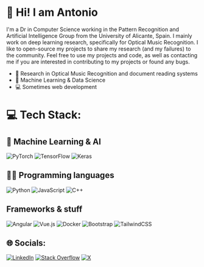 # 🚀 Hi! I am Antonio
I'm a Dr in Computer Science working in the Pattern Recognition and Artificial Intelligence Group from the University of Alicante, Spain. I mainly work on deep learning research, specifically for Optical Music Recognition. I like to open-source my projects to share my research (and my failures) to the community. Feel free to use my projects and code, as well as contacting me if you are interested in contributing to my projects or found any bugs.
- 🔎 Research in Optical Music Recognition and document reading systems
- 🧠 Machine Learning & Data Science
- 💻 Sometimes web development

# 💻 Tech Stack:
## 🤖 Machine Learning & AI
![PyTorch](https://img.shields.io/badge/PyTorch-%23EE4C2C.svg?style=for-the-badge&logo=PyTorch&logoColor=white) ![TensorFlow](https://img.shields.io/badge/TensorFlow-%23FF6F00.svg?style=for-the-badge&logo=TensorFlow&logoColor=white) ![Keras](https://img.shields.io/badge/Keras-%23D00000.svg?style=for-the-badge&logo=Keras&logoColor=white)
## 👨‍💻 Programming languages
![Python](https://img.shields.io/badge/python-3670A0?style=for-the-badge&logo=python&logoColor=ffdd54) ![JavaScript](https://img.shields.io/badge/javascript-%23323330.svg?style=for-the-badge&logo=javascript&logoColor=%23F7DF1E) ![C++](https://img.shields.io/badge/c++-%2300599C.svg?style=for-the-badge&logo=c%2B%2B&logoColor=white)
##  Frameworks & stuff
![Angular](https://img.shields.io/badge/angular-%23DD0031.svg?style=for-the-badge&logo=angular&logoColor=white) ![Vue.js](https://img.shields.io/badge/vue.js-%2335495e.svg?style=for-the-badge&logo=vuedotjs&logoColor=%234FC08D)  ![Docker](https://img.shields.io/badge/docker-%230db7ed.svg?style=for-the-badge&logo=docker&logoColor=white) ![Bootstrap](https://img.shields.io/badge/bootstrap-%238511FA.svg?style=for-the-badge&logo=bootstrap&logoColor=white) ![TailwindCSS](https://img.shields.io/badge/tailwindcss-%2338B2AC.svg?style=for-the-badge&logo=tailwind-css&logoColor=white) 

## 🌐 Socials:
[![LinkedIn](https://img.shields.io/badge/LinkedIn-%230077B5.svg?logo=linkedin&logoColor=white)](https://linkedin.com/in/antonio-ríos-vila-3b189312b) [![Stack Overflow](https://img.shields.io/badge/-Stackoverflow-FE7A16?logo=stack-overflow&logoColor=white)](https://stackoverflow.com/users/anto1481) [![X](https://img.shields.io/badge/X-black.svg?logo=X&logoColor=white)](https://x.com/ariosvila) 
